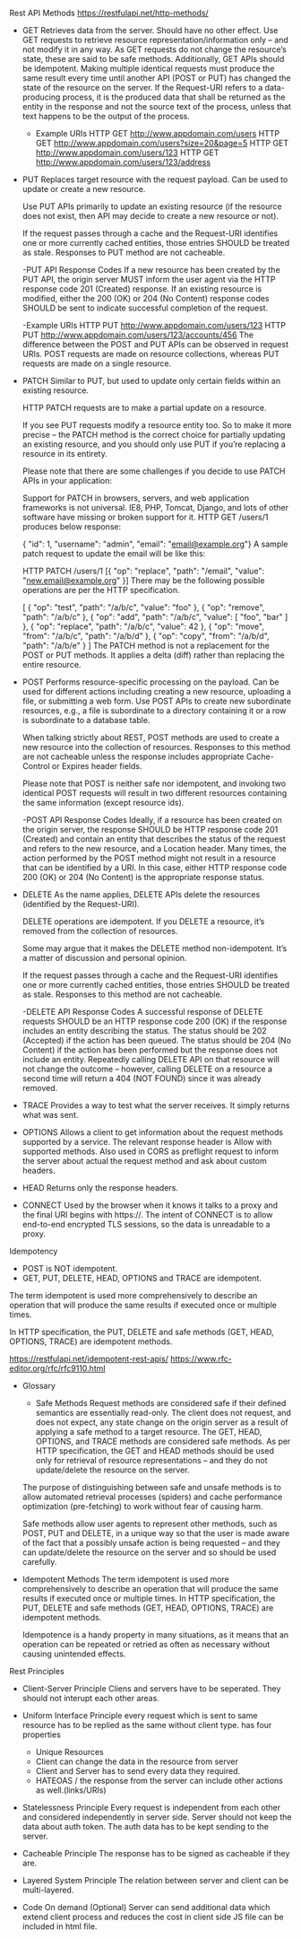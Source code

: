 Rest API Methods
https://restfulapi.net/http-methods/
- GET 
	Retrieves data from the server. Should have no other effect.
	Use GET requests to retrieve resource representation/information only – and not modify it in any way. As GET requests do not change the resource’s state, these are said to be safe methods.
    Additionally, GET APIs should be idempotent. Making multiple identical requests must produce the same result every time until another API (POST or PUT) has changed the state of the resource on the server.
    If the Request-URI refers to a data-producing process, it is the produced data that shall be returned as the entity in the response and not the source text of the process, unless that text happens to be the output of the process.
	- Example URIs
		HTTP GET http://www.appdomain.com/users
		HTTP GET http://www.appdomain.com/users?size=20&page=5
		HTTP GET http://www.appdomain.com/users/123
		HTTP GET http://www.appdomain.com/users/123/address
	
- PUT
	Replaces target resource with the request payload. Can be used to update or create a new resource.

	Use PUT APIs primarily to update an existing resource (if the resource does not exist, then API may decide to create a new resource or not).
	
	If the request passes through a cache and the Request-URI identifies one or more currently cached entities, those entries SHOULD be treated as stale. Responses to PUT method are not cacheable.

	-PUT API Response Codes
	If a new resource has been created by the PUT API, the origin server MUST inform the user agent via the HTTP response code 201 (Created) response.
	If an existing resource is modified, either the 200 (OK) or 204 (No Content) response codes SHOULD be sent to indicate successful completion of the request.
	
	-Example URIs
	HTTP PUT http://www.appdomain.com/users/123
	HTTP PUT http://www.appdomain.com/users/123/accounts/456
	The difference between the POST and PUT APIs can be observed in request URIs. POST requests are made on resource collections, whereas PUT requests are made on a single resource.

- PATCH 
	Similar to PUT, but used to update only certain fields within an existing resource.

	HTTP PATCH requests are to make a partial update on a resource.

	If you see PUT requests modify a resource entity too. So to make it more precise – the PATCH method is the correct choice for partially updating an existing resource, and you should only use PUT if you’re replacing a resource in its entirety.

	Please note that there are some challenges if you decide to use PATCH APIs in your application:

	Support for PATCH in browsers, servers, and web application frameworks is not universal. IE8, PHP, Tomcat, Django, and lots of other software have missing or broken support for it.
		HTTP GET /users/1
	produces below response:

	{ "id": 1, "username": "admin", "email": "email@example.org"}
	A sample patch request to update the email will be like this:

	HTTP PATCH /users/1
	[{ "op": "replace", "path": "/email", "value": "new.email@example.org" }]
	There may be the following possible operations are per the HTTP specification.

	[
	{ "op": "test",  "path": "/a/b/c",  "value": "foo"  },
	{ "op": "remove",  "path": "/a/b/c"  },
	{ "op": "add",  "path": "/a/b/c",  "value": [ "foo", "bar" ] },
	{ "op": "replace", "path": "/a/b/c",  "value": 42 },
	{ "op": "move",  "from": "/a/b/c",  "path": "/a/b/d" },
	{ "op": "copy", "from": "/a/b/d",  "path": "/a/b/e" }
	]
	The PATCH method is not a replacement for the POST or PUT methods. It applies a delta (diff) rather than replacing the entire resource.

- POST
	Performs resource-specific processing on the payload. Can be used for different actions including creating a new resource, uploading a file, or submitting a web form.
	Use POST APIs to create new subordinate resources, e.g., a file is subordinate to a directory containing it or a row is subordinate to a database table.

	When talking strictly about REST, POST methods are used to create a new resource into the collection of resources.
	Responses to this method are not cacheable unless the response includes appropriate Cache-Control or Expires header fields.

	Please note that POST is neither safe nor idempotent, and invoking two identical POST requests will result in two different resources containing the same information (except resource ids).

	-POST API Response Codes
		Ideally, if a resource has been created on the origin server, the response SHOULD be HTTP response code 201 (Created) and contain an entity that describes the status of the request and refers to the new resource, and a Location header.
		Many times, the action performed by the POST method might not result in a resource that can be identified by a URI. In this case, either HTTP response code 200 (OK) or 204 (No Content) is the appropriate response status.

- DELETE
	As the name applies, DELETE APIs delete the resources (identified by the Request-URI).

	DELETE operations are idempotent. If you DELETE a resource, it’s removed from the collection of resources.

	Some may argue that it makes the DELETE method non-idempotent. It’s a matter of discussion and personal opinion.

	If the request passes through a cache and the Request-URI identifies one or more currently cached entities, those entries SHOULD be treated as stale. Responses to this method are not cacheable.

	-DELETE API Response Codes
	A successful response of DELETE requests SHOULD be an HTTP response code 200 (OK) if the response includes an entity describing the status.
	The status should be 202 (Accepted) if the action has been queued.
	The status should be 204 (No Content) if the action has been performed but the response does not include an entity.
	Repeatedly calling DELETE API on that resource will not change the outcome – however, calling DELETE on a resource a second time will return a 404 (NOT FOUND) since it was already removed.
	
- TRACE
	Provides a way to test what the server receives. It simply returns what was sent.
	
- OPTIONS
	Allows a client to get information about the request methods supported by a service. The relevant response header is Allow with supported methods. Also used in CORS as preflight request to inform the server about actual the request method and ask about custom headers.

- HEAD
	Returns only the response headers.

- CONNECT 
	Used by the browser when it knows it talks to a proxy and the final URI begins with https://. 
	The intent of CONNECT is to allow end-to-end encrypted TLS sessions, so the data is unreadable to a proxy.
	
Idempotency
- POST is NOT idempotent.
- GET, PUT, DELETE, HEAD, OPTIONS and TRACE are idempotent.

The term idempotent is used more comprehensively to describe an operation that will produce the same results if executed once or multiple times.

In HTTP specification, the PUT, DELETE and safe methods (GET, HEAD, OPTIONS, TRACE) are idempotent methods.

https://restfulapi.net/idempotent-rest-apis/
https://www.rfc-editor.org/rfc/rfc9110.html

- Glossary
	- Safe Methods
	Request methods are considered safe if their defined semantics are essentially read-only. The client does not request, and does not expect, any state change on the origin server as a result of applying a safe method to a target resource.
	The GET, HEAD, OPTIONS, and TRACE methods are considered safe methods. As per HTTP specification, the GET and HEAD methods should be used only for retrieval of resource representations – and they do not update/delete the resource on the server.

	The purpose of distinguishing between safe and unsafe methods is to allow automated retrieval processes (spiders) and cache performance optimization (pre-fetching) to work without fear of causing harm.

	Safe methods allow user agents to represent other methods, such as POST, PUT and DELETE, in a unique way so that the user is made aware of the fact that a possibly unsafe action is being requested – and they can update/delete the resource on the server and so should be used carefully.

- Idempotent Methods
	The term idempotent is used more comprehensively to describe an operation that will produce the same results if executed once or multiple times.
	In HTTP specification, the PUT, DELETE and safe methods (GET, HEAD, OPTIONS, TRACE) are idempotent methods.

	Idempotence is a handy property in many situations, as it means that an operation can be repeated or retried as often as necessary without causing unintended effects.

Rest Principles

- Client-Server Principle
	Cliens and servers have to be seperated. They should not interupt each other areas.
	
- Uniform Interface Principle
	every request which is sent to same resource has to be replied as the same without client type.
	has four properties
	
	- Unique Resources
	- Client can change the data in the resource from server
	- Client and Server has to send every data they required.
	- HATEOAS / the response from the server can include other actions as well.(links/URIs)
	

- Statelessness Principle
	Every request is independent from each other and considered independently in server side.
	Server should not keep the data about auth token.
	The auth data has to be kept sending to the server.
	
- Cacheable Principle
	The response has to be signed as cacheable if they are.
	
- Layered System Principle
	The relation between server and client can be multi-layered.
	
- Code On demand (Optional)
	Server can send additional data which extend client process and reduces the cost in client side
	JS file can be included in html file.